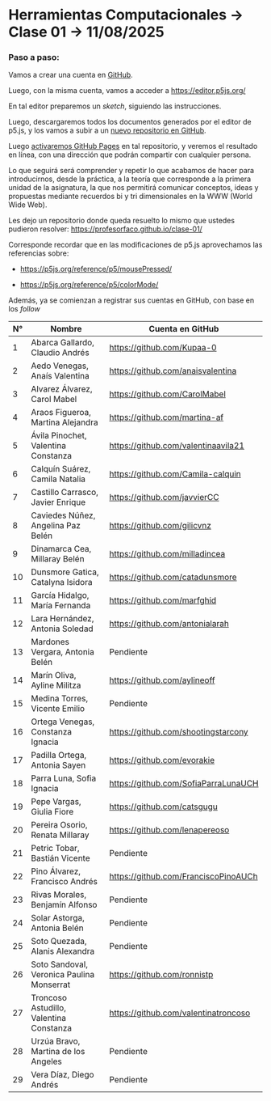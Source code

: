 # Herramientas Computacionales → Clase 01 → 11/08/2025

### Paso a paso:

Vamos a crear una cuenta en [GitHub](https://github.com/).

Luego, con la misma cuenta, vamos a acceder a https://editor.p5js.org/

En tal editor preparemos un *sketch*, siguiendo las instrucciones. 

Luego, descargaremos todos los documentos generados por el editor de p5.js, y los vamos a subir a un [nuevo repositorio en GitHub](https://docs.github.com/es/repositories/creating-and-managing-repositories/creating-a-new-repository). 

Luego [activaremos GitHub Pages](https://docs.github.com/es/pages/getting-started-with-github-pages/configuring-a-publishing-source-for-your-github-pages-site#about-publishing-sources) en tal repositorio, y veremos el resultado en línea, con una dirección que podrán compartir con cualquier persona. 

Lo que seguirá será comprender y repetir lo que acabamos de hacer para introducirnos, desde la práctica, a la teoría que corresponde a la primera unidad de la asignatura, la que nos permitirá comunicar conceptos, ideas y propuestas mediante recuerdos bi y tri dimensionales en la WWW (World Wide Web).

Les dejo un repositorio donde queda resuelto lo mismo que ustedes pudieron resolver: https://profesorfaco.github.io/clase-01/

Corresponde recordar que en las modificaciones de p5.js aprovechamos las referencias sobre:

- https://p5js.org/reference/p5/mousePressed/

- https://p5js.org/reference/p5/colorMode/

Además, ya se comienzan a registrar sus cuentas en GitHub, con base en los *follow*

|	N°	| Nombre	|	Cuenta en GitHub	|
|-------|-------|-------|
|	1	|	Abarca Gallardo, Claudio Andrés	| https://github.com/Kupaa-0 |
|	2	|	Aedo Venegas, Anaís Valentina	| https://github.com/anaisvalentina |
|	3	|	Alvarez Álvarez, Carol Mabel	| https://github.com/CarolMabel |
|	4	|	Araos Figueroa, Martina Alejandra	| https://github.com/martina-af |
|	5	|	Ávila Pinochet, Valentina Constanza	| https://github.com/valentinaavila21 |
|	6	|	Calquín Suárez, Camila Natalia	|	https://github.com/Camila-calquin	|
|	7	|	Castillo Carrasco, Javier Enrique	|	https://github.com/javvierCC	|
|	8	|	Caviedes Núñez, Angelina Paz Belén	|	https://github.com/gilicvnz	 |
|	9	|	Dinamarca Cea, Millaray Belén	| https://github.com/milladincea |
|	10	|	Dunsmore Gatica, Catalyna Isidora | https://github.com/catadunsmore |
|	11	|	García Hidalgo, María Fernanda	|	https://github.com/marfghid	|
|	12	|	Lara Hernández, Antonia Soledad	| https://github.com/antonialarah |
|	13	|	Mardones Vergara, Antonia Belén	| Pendiente |
|	14	|	Marín Oliva, Ayline Militza	| https://github.com/aylineoff	|
|	15	|	Medina Torres, Vicente Emilio	| Pendiente |
|	16	|	Ortega Venegas, Constanza Ignacia	| https://github.com/shootingstarcony |
|	17	|	Padilla Ortega, Antonia Sayen	|	https://github.com/evorakie	|
|	18	|	Parra Luna, Sofia Ignacia	| https://github.com/SofiaParraLunaUCH |
|	19	|	Pepe Vargas, Giulia Fiore	|	https://github.com/catsgugu	|
|	20	|	Pereira Osorio, Renata Millaray	| https://github.com/lenapereoso |
|	21	|	Petric Tobar, Bastián Vicente	| Pendiente |
|	22	|	Pino Álvarez, Francisco Andrés	| https://github.com/FranciscoPinoAUCh |
|	23	|	Rivas Morales, Benjamín Alfonso	| Pendiente |
|	24	|	Solar Astorga, Antonia Belén	| Pendiente |
|	25	|	Soto Quezada, Alanis Alexandra	|	Pendiente	|
|	26	|	Soto Sandoval, Veronica Paulina Monserrat	| https://github.com/ronnistp |
|	27	|	Troncoso Astudillo, Valentina Constanza	| https://github.com/valentinatroncoso |
|	28	|	Urzúa Bravo, Martina de los Angeles	| Pendiente |
|	29	|	Vera Díaz, Diego Andrés	| Pendiente |
